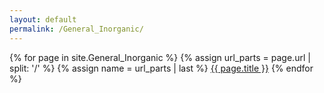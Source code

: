 ```yaml
---
layout: default
permalink: /General_Inorganic/
---
```

{% for page in site.General_Inorganic %}
{% assign url_parts = page.url | split: '/' %}
{% assign name = url_parts | last %}
<a class="page-link" href="{{ page.url | relative_url }}">{{ page.title }}</a>
{% endfor %}